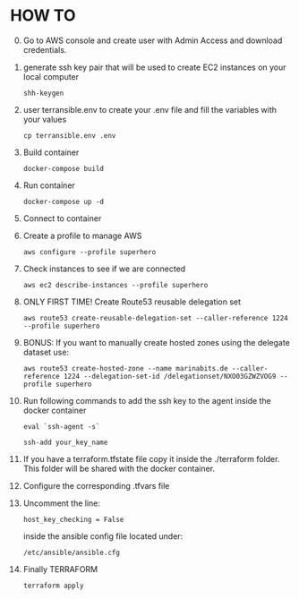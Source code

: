 # HOW TO

0. Go to AWS console and create user with Admin Access and download credentials.

1. generate ssh key pair that will be used to create EC2 instances on your local computer

    ``shh-keygen``

2. user terransible.env to create your .env file and fill the variables with your values

    ``cp terransible.env .env``

3. Build container

    ``docker-compose build``

4. Run container

    ``docker-compose up -d``

5. Connect to container

7. Create a profile to manage AWS 

    ``aws configure --profile superhero``

8. Check instances to see if we are connected

    ``aws ec2 describe-instances --profile superhero``

9. ONLY FIRST TIME! Create Route53 reusable delegation set

    ``aws route53 create-reusable-delegation-set --caller-reference 1224 --profile superhero``

10. BONUS: If you want to manually create hosted zones using the delegate dataset use:

    ``aws route53 create-hosted-zone --name marinabits.de --caller-reference 1224 --delegation-set-id /delegationset/NXO03GZWZVOG9 --profile superhero``

6. Run following commands to add the ssh key to the agent inside the docker container

    ```eval `ssh-agent -s` ```

    ``ssh-add your_key_name``

11. If you have a terraform.tfstate file copy it inside the ./terraform folder. This folder will be shared with the docker container.

12. Configure the corresponding .tfvars file 

13. Uncomment the line:

    `` host_key_checking = False ``

    inside the ansible config file located under:

    ``/etc/ansible/ansible.cfg``

14. Finally TERRAFORM

    ``terraform apply``

